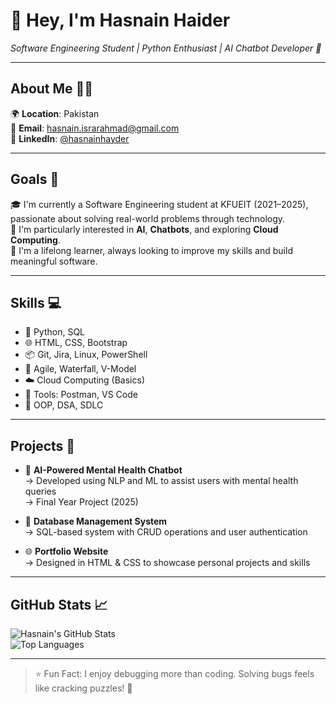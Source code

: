 # 👋 Hey, I'm Hasnain Haider

*Software Engineering Student | Python Enthusiast | AI Chatbot Developer 💬*

---

## About Me 🧑‍💻

🌍 **Location**: Pakistan  
📧 **Email**: hasnain.israrahmad@gmail.com  
🔗 **LinkedIn**: [@hasnainhayder](https://linkedin.com/in/hasnainhayder)

---

## Goals 🌟

🎓 I'm currently a Software Engineering student at KFUEIT (2021–2025), passionate about solving real-world problems through technology.  
💭 I'm particularly interested in **AI**, **Chatbots**, and exploring **Cloud Computing**.  
📘 I'm a lifelong learner, always looking to improve my skills and build meaningful software.

---

## Skills 💻

- 🐍 Python, SQL  
- 🌐 HTML, CSS, Bootstrap  
- 📦 Git, Jira, Linux, PowerShell  
- 🔄 Agile, Waterfall, V-Model  
- ☁️ Cloud Computing (Basics)  
- 🔧 Tools: Postman, VS Code  
- 🤖 OOP, DSA, SDLC  

---

## Projects 🚀

- 💬 **AI-Powered Mental Health Chatbot**  
  → Developed using NLP and ML to assist users with mental health queries  
  → Final Year Project (2025)

- 💽 **Database Management System**  
  → SQL-based system with CRUD operations and user authentication

- 🌐 **Portfolio Website**  
  → Designed in HTML & CSS to showcase personal projects and skills

---

## GitHub Stats 📈

![Hasnain's GitHub Stats](https://github-readme-stats.vercel.app/api?username=hasnainhayder&show_icons=true&theme=react&hide_border=true)  
![Top Languages](https://github-readme-stats.vercel.app/api/top-langs/?username=hasnainhayder&layout=compact&theme=react&hide_border=true)

---

> ⭐ Fun Fact: I enjoy debugging more than coding. Solving bugs feels like cracking puzzles! 🧩
